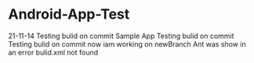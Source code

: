 Android-App-Test
================
21-11-14
Testing  bulid on commit
Sample App
Testing  bulid on commit
Testing  bulid on commit
now iam working on newBranch
Ant was show in an error bulid.xml not found

